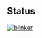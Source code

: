 ## Status

[![blinker](https://catalog.flipperzero.one/application/blinker/widget)](https://catalog.flipperzero.one/application/blinker/page)